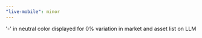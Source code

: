 ```yaml
---
"live-mobile": minor
---
```


'-' in neutral color displayed for 0% variation in market and asset list on LLM

